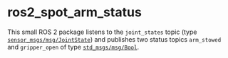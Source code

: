 # ros2_spot_arm_status

This small ROS 2 package listens to the `joint_states` topic (type [`sensor_msgs/msg/JointState`](https://github.com/ros2/common_interfaces/blob/rolling/sensor_msgs/msg/JointState.msg)) and publishes two status topics `arm_stowed` and `gripper_open` of type [`std_msgs/msg/Bool`](https://github.com/ros2/common_interfaces/blob/rolling/std_msgs/msg/Bool.msg).